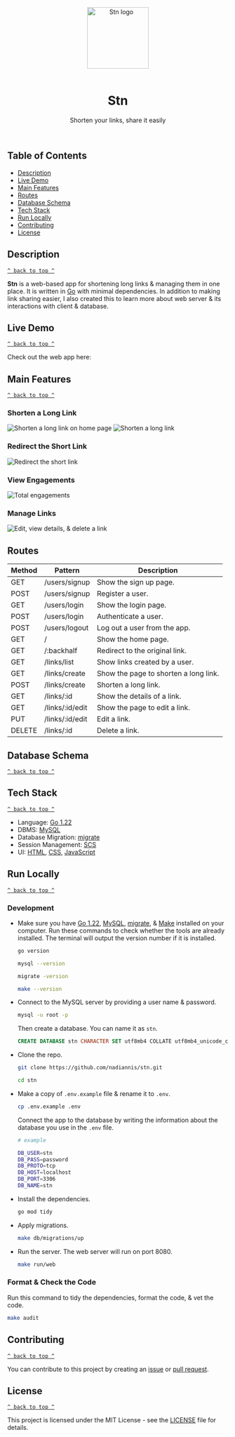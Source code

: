 <div align="center">
  <a href="#"><img width="140" height="140" src="./docs/img/logo.svg" alt="Stn logo"></a>
  <br><br>
  <h1>Stn</h1>
  <p>Shorten your links, share it easily</p>
  <br>
</div>

## Table of Contents

- [Description](#description)
- [Live Demo](#live-demo)
- [Main Features](#main-features)
- [Routes](#routes)
- [Database Schema](#database-schema)
- [Tech Stack](#tech-stack)
- [Run Locally](#run-locally)
- [Contributing](#contributing)
- [License](#license)

## Description

[`^ back to top ^`](#table-of-contents)

**Stn** is a web-based app for shortening long links & managing them in one place. It is written in [Go](https://go.dev) with minimal dependencies. In addition to making link sharing easier, I also created this to learn more about web server & its interactions with client & database.

## Live Demo

[`^ back to top ^`](#table-of-contents)

Check out the web app here:

## Main Features

[`^ back to top ^`](#table-of-contents)

### Shorten a Long Link

<img src="./docs/img/link-create-home.gif" alt="Shorten a long link on home page">

<img src="./docs/img/link-create.gif" alt="Shorten a long link">

### Redirect the Short Link

<img src="./docs/img/link-redirect.gif" alt="Redirect the short link">

### View Engagements

<img src="./docs/img/engagements.png" alt="Total engagements">

### Manage Links

<img src="./docs/img/link-manage.gif" alt="Edit, view details, & delete a link">

## Routes

| **Method** | **Pattern**     | **Description**                       |
| ---------- | --------------- | ------------------------------------- |
| GET        | /users/signup   | Show the sign up page.                |
| POST       | /users/signup   | Register a user.                      |
| GET        | /users/login    | Show the login page.                  |
| POST       | /users/login    | Authenticate a user.                  |
| POST       | /users/logout   | Log out a user from the app.          |
| GET        | /               | Show the home page.                   |
| GET        | /:backhalf      | Redirect to the original link.        |
| GET        | /links/list     | Show links created by a user.         |
| GET        | /links/create   | Show the page to shorten a long link. |
| POST       | /links/create   | Shorten a long link.                  |
| GET        | /links/:id      | Show the details of a link.           |
| GET        | /links/:id/edit | Show the page to edit a link.         |
| PUT        | /links/:id/edit | Edit a link.                          |
| DELETE     | /links/:id      | Delete a link.                        |

## Database Schema

[`^ back to top ^`](#table-of-contents)

## Tech Stack

[`^ back to top ^`](#table-of-contents)

- Language: [Go 1.22](https://go.dev)
- DBMS: [MySQL](https://www.mysql.com)
- Database Migration: [migrate](https://github.com/golang-migrate/migrate)
- Session Management: [SCS](https://github.com/alexedwards/scs)
- UI: [HTML](https://developer.mozilla.org/en-US/docs/Web/HTML), [CSS](https://developer.mozilla.org/en-US/docs/Web/CSS), [JavaScript](https://developer.mozilla.org/en-US/docs/Web/JavaScript)

## Run Locally

[`^ back to top ^`](#table-of-contents)

### Development

- Make sure you have [Go 1.22](https://go.dev), [MySQL](https://www.mysql.com), [migrate](https://github.com/golang-migrate/migrate), & [Make](https://www.gnu.org/software/make) installed on your computer. Run these commands to check whether the tools are already installed. The terminal will output the version number if it is installed.

  ```bash
  go version
  ```

  ```bash
  mysql --version
  ```

  ```bash
  migrate -version
  ```

  ```bash
  make --version
  ```

- Connect to the MySQL server by providing a user name & password.

  ```bash
  mysql -u root -p
  ```

  Then create a database. You can name it as `stn`.

  ```sql
  CREATE DATABASE stn CHARACTER SET utf8mb4 COLLATE utf8mb4_unicode_ci;
  ```

- Clone the repo.

  ```bash
  git clone https://github.com/nadiannis/stn.git
  ```

  ```bash
  cd stn
  ```

- Make a copy of `.env.example` file & rename it to `.env`.

  ```bash
  cp .env.example .env
  ```

  Connect the app to the database by writing the information about the database you use in the `.env` file.

  ```bash
  # example

  DB_USER=stn
  DB_PASS=password
  DB_PROTO=tcp
  DB_HOST=localhost
  DB_PORT=3306
  DB_NAME=stn
  ```

- Install the dependencies.

  ```bash
  go mod tidy
  ```

- Apply migrations.

  ```bash
  make db/migrations/up
  ```

- Run the server. The web server will run on port 8080.

  ```bash
  make run/web
  ```

### Format & Check the Code

Run this command to tidy the dependencies, format the code, & vet the code.

```bash
make audit
```

## Contributing

[`^ back to top ^`](#table-of-contents)

You can contribute to this project by creating an [issue](https://github.com/nadiannis/stn/issues) or [pull request](https://github.com/nadiannis/stn/pulls).

## License

[`^ back to top ^`](#table-of-contents)

This project is licensed under the MIT License - see the [LICENSE](https://github.com/nadiannis/stn/blob/main/LICENSE) file for details.
